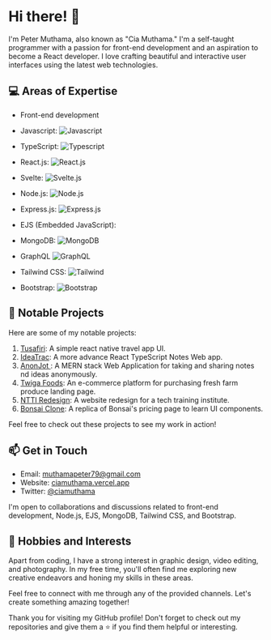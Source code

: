 # Hi there! 👋

I'm Peter Muthama, also known as "Cia Muthama." I'm a self-taught programmer with a passion for front-end development and an aspiration to become a React developer. I love crafting beautiful and interactive user interfaces using the latest web technologies.

## 💻 Areas of Expertise

- Front-end development
  
- Javascript:
![Javascript](https://upload.wikimedia.org/wikipedia/commons/thumb/9/99/Unofficial_JavaScript_logo_2.svg/24px-Unofficial_JavaScript_logo_2.svg.png)

- TypeScript:
![Typescript](https://upload.wikimedia.org/wikipedia/commons/thumb/4/4c/Typescript_logo_2020.svg/24px-Typescript_logo_2020.svg.png)
 
- React.js:
![React.js](https://upload.wikimedia.org/wikipedia/commons/thumb/a/a7/React-icon.svg/24px-React-icon.svg.png)

- Svelte:
![Svelte.js](https://upload.wikimedia.org/wikipedia/commons/b/b5/Cib-svelte_%28CoreUI_Icons_v1.0.0%29.svg)

- Node.js:
![Node.js](https://upload.wikimedia.org/wikipedia/commons/thumb/d/d9/Node.js_logo.svg/24px-Node.js_logo.svg.png)

- Express.js:
![Express.js](https://upload.wikimedia.org/wikipedia/commons/thumb/6/64/Expressjs.png/24px-Expressjs.png)

- EJS (Embedded JavaScript):

- MongoDB:
![MongoDB](https://upload.wikimedia.org/wikipedia/commons/thumb/9/93/MongoDB_Logo.svg/24px-MongoDB_Logo.svg.png)

- GraphQL
![GraphQL](https://upload.wikimedia.org/wikipedia/commons/thumb/1/17/GraphQL_Logo.svg/24px-GraphQL_Logo.svg.png)

- Tailwind CSS:
![Tailwind](https://upload.wikimedia.org/wikipedia/commons/thumb/d/d5/Tailwind_CSS_Logo.svg/24px-Tailwind_CSS_Logo.svg.png)

- Bootstrap:
![Bootstrap](https://upload.wikimedia.org/wikipedia/commons/thumb/b/b2/Bootstrap_logo.svg/24px-Bootstrap_logo.svg.png)



## 🌟 Notable Projects

Here are some of my notable projects:

1. [Tusafiri](https://github.com/Ciamuthama/tusafiri): A simple react native travel app UI.  
2.  [IdeaTrac](https://ideatrac.vercel.app/): A more advance React TypeScript Notes Web app. 
3. [AnonJot ](https://anonjot.vercel.app/): A MERN stack Web Application for taking and sharing notes nd ideas anonymously. 
4. [Twiga Foods](https://twiga-foods.vercel.app/): An e-commerce platform for purchasing fresh farm produce landing page.
5. [NTTI Redesign](https://ntti-redesign.vercel.app/): A website redesign for a tech training institute.
6. [Bonsai Clone](https://bonsai-clone.vercel.app/): A replica of Bonsai's pricing page to learn UI components.

Feel free to check out these projects to see my work in action!

## 📫 Get in Touch

- Email: muthamapeter79@gmail.com
- Website: [ciamuthama.vercel.app](http://ciamuthama.vercel.app)
- Twitter: [@ciamuthama](https://twitter.com/ciamuthama)

I'm open to collaborations and discussions related to front-end development, Node.js, EJS, MongoDB, Tailwind CSS, and Bootstrap.

## 🎨 Hobbies and Interests

Apart from coding, I have a strong interest in graphic design, video editing, and photography. In my free time, you'll often find me exploring new creative endeavors and honing my skills in these areas.

Feel free to connect with me through any of the provided channels. Let's create something amazing together!

Thank you for visiting my GitHub profile! Don't forget to check out my repositories and give them a ⭐️ if you find them helpful or interesting.
